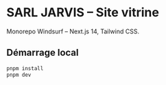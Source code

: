 # SARL JARVIS – Site vitrine

Monorepo Windsurf – Next.js 14, Tailwind CSS.

## Démarrage local
```bash
pnpm install
pnpm dev
```
